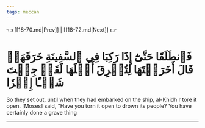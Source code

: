 ```yaml
---
tags: meccan
---
```


👈 [[18-70.md|Prev]] | [[18-72.md|Next]] 👉

# فَٱنطَلَقَا حَتَّىٰٓ إِذَا رَكِبَا فِي ٱلسَّفِينَةِ خَرَقَهَاۖ قَالَ أَخَرَقۡتَهَا لِتُغۡرِقَ أَهۡلَهَا لَقَدۡ جِئۡتَ شَيۡـًٔا إِمۡرٗا

So they set out, until when they had embarked on the ship, al-Khidh r tore it open. [Moses] said, "Have you torn it open to drown its people? You have certainly done a grave thing

---

